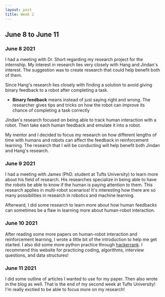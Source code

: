 ```yaml
---
layout: post
title: Week 2
---
```


## June 8 to June 11 ##


### June 8 2021 ###
I had a meeting with Dr. Short regarding my research project for the internship. My interest in research lies very closely with Hang and Jindan's interest. The suggestion was to create research that could help benefit both of them.

Since Hang's research lies closely with finding a solution to avoid giving binary feedback to a robot after completing a task. 
  * **Binary feedback** means instead of just saying right and wrong. The researcher gives tips and tricks on how the robot can improve its chance of completing a task correctly 

Jindan's research focused on being able to track human interaction with a robot. Then take each human feedback and emulate it into a robot. 

My mentor and I decided to focus my research on how different lengths of time with humans and robots can affect the feedback in reinforcement learning. The research that I will be conducting will help benefit both Jindan and Hang's research.  


### June 9 2021 ###
I had a meeting with James (PhD. student at Tufts University) to learn more about his field of research. His researches specialize in being able to have the robots be able to know if the human is paying attention to them. This research applies in multi-robot scenarios! It's interesting how there are so many possibilities in research in robotics and machine learning.   

Afterward, I did some research to learn more about how human feedbacks can sometimes be a flaw in learning more about human-robot interaction.

### June 10 2021 ###

After reading some more papers on human-robot interaction and reinforcement learning, I wrote a little bit of the introduction to help me get started. I also did some more python practice through [hackerrank](https://www.hackerrank.com/). I recommend this website for practicing coding, algorithms, interview questions, and data structures! 

### June 11 2021 ###

I did some outline of articles I wanted to use for my paper. Then also wrote in the blog as well. That is the end of my second week at Tufts University! I'm really exctied to be able to focus more on my research! 



